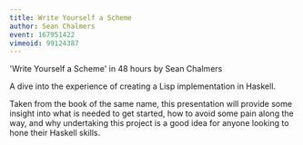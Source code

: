```yaml
---
title: Write Yourself a Scheme
author: Sean Chalmers
event: 167951422
vimeoid: 99124387
---
```

'Write Yourself a Scheme' in 48 hours by Sean Chalmers

A dive into the experience of creating a Lisp implementation in Haskell.

Taken from the book of the same name, this presentation will provide some
insight into what is needed to get started, how to avoid some pain along the
way, and why undertaking this project is a good idea for anyone looking to hone
their Haskell skills.
